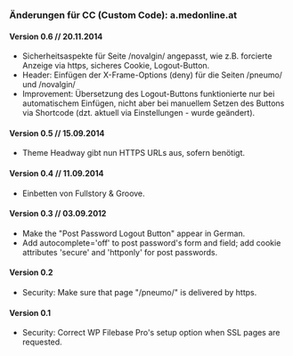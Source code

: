 ### Änderungen für CC (Custom Code): a.medonline.at

#### Version 0.6 // 20.11.2014
* Sicherheitsaspekte für Seite /novalgin/ angepasst, wie z.B. forcierte Anzeige via https, sicheres Cookie, Logout-Button.
* Header: Einfügen der X-Frame-Options (deny) für die Seiten /pneumo/ und /novalgin/
* Improvement: Übersetzung des Logout-Buttons funktionierte nur bei automatischem Einfügen, nicht aber bei manuellem Setzen des Buttons via Shortcode (dzt. aktuell via Einstellungen - wurde geändert).

#### Version 0.5 // 15.09.2014

* Theme Headway gibt nun HTTPS URLs aus, sofern benötigt.


#### Version 0.4 // 11.09.2014

* Einbetten von Fullstory & Groove.

#### Version 0.3 // 03.09.2012

* Make the "Post Password Logout Button" appear in German.
* Add autocomplete='off' to post password's form and field; add cookie attributes 'secure' and 'httponly' for post passwords.


#### Version 0.2

* Security: Make sure that page "/pneumo/" is delivered by https.


#### Version 0.1

* Security: Correct WP Filebase Pro's setup option when SSL pages are requested.
